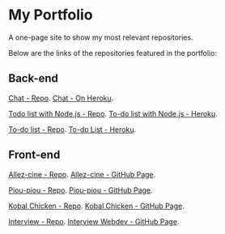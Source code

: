 # My Portfolio

A one-page site to show my most relevant repositories.

Below are the links of the repositories featured in the portfolio:

## Back-end

   [Chat - Repo](https://github.com/nicolashacala/chat-node).
   [Chat - On Heroku](https://chat-node-kobal.herokuapp.com/ "Chat Node.js").

   [Todo list with Node.js - Repo](https://github.com/nicolashacala/todolist-node).
   [To-do list with Node.js - Heroku](https://todolist-node-kobal.herokuapp.com/todolist/ "To-do list Node.js").

   [To-do list - Repo](https://github.com/nicolashacala/todo-list).
   [To-do List - Heroku](https://becode-todolist.herokuapp.com/ "To-do List").


## Front-end

   [Allez-cine - Repo](https://github.com/Ja-R/frontend-AllezCine).
   [Allez-cine - GitHub Page](https://ja-r.github.io/frontend-AllezCine/ "Allez-cine").

   [Piou-piou - Repo](https://github.com/nicolashacala/piou-piou).
   [Piou-piou - GitHub Page](https://nicolashacala.github.io/piou-piou/ "Piou-piou").

   [Kobal Chicken - Repo](https://github.com/nicolashacala/restaurant-css-framework).
   [Kobal Chicken - GitHub Page](https://nicolashacala.github.io/restaurant-css-framework/ "Kobal Chicken").

   [Interview - Repo](https://github.com/nicolashacala/interview-webdev).
   [Interview Webdev - GitHub Page](https://nicolashacala.github.io/interview-webdev/ "Interview Webdev").